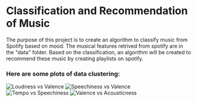 # Classification and Recommendation of Music
The purpose of this project is to create an algorithm to classify music from Spotify based on mood. The musical features retrived from spotify are in the "data" folder. Based on the classification, an algorithm will be created to recommend these music by creating playlists on spotify.

### Here are some plots of data clustering: 
![Loudness vs  Valence](https://github.com/user-attachments/assets/874bab5a-a835-4d60-b8a0-c6ade0c0ca09)
![Speechiness vs  Valence](https://github.com/user-attachments/assets/16169a7b-4bb5-4d24-813b-80acf852b379)
![Tempo vs  Speechiness](https://github.com/user-attachments/assets/a0ba89ee-ecfe-4ea4-a91b-6f2788ebbb87)
![Valence vs  Acousticness](https://github.com/user-attachments/assets/c33e18cb-81b1-417d-8278-31caa4a16020)

